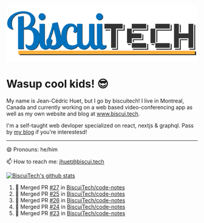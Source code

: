 ![BiscuiTech Logo](https://github.com/BiscuiTech/BiscuiTech/blob/master/BiscuiTech%20Logo%20(2019)%20(Small).png)
# Wasup cool kids! 😎

My name is Jean-Cédric Huet, but I go by biscuitech! I live in Montreal, Canada and currently working on a web based video-conferencing app as well as my own website and blog at www.biscui.tech.

I'm a self-taught web devloper specialized on react, nextjs & graphql. Pass by [my blog](www.biscui.tech/blog) if you're interestesd!
______
😄 Pronouns: he/him

📫 How to reach me: jhuet@biscui.tech

[![BiscuiTech's github stats](https://github-readme-stats.vercel.app/api?username=biscuitech)](https://github.com/anuraghazra/github-readme-stats)

<!--START_SECTION:activity-->
1. 🎉 Merged PR [#27](https://github.com//BiscuiTech/code-notes/pull/27) in [BiscuiTech/code-notes](https://github.com//BiscuiTech/code-notes)
2. 🎉 Merged PR [#25](https://github.com//BiscuiTech/code-notes/pull/25) in [BiscuiTech/code-notes](https://github.com//BiscuiTech/code-notes)
3. 🎉 Merged PR [#26](https://github.com//BiscuiTech/code-notes/pull/26) in [BiscuiTech/code-notes](https://github.com//BiscuiTech/code-notes)
4. 🎉 Merged PR [#24](https://github.com//BiscuiTech/code-notes/pull/24) in [BiscuiTech/code-notes](https://github.com//BiscuiTech/code-notes)
5. 🎉 Merged PR [#23](https://github.com//BiscuiTech/code-notes/pull/23) in [BiscuiTech/code-notes](https://github.com//BiscuiTech/code-notes)
<!--END_SECTION:activity-->
